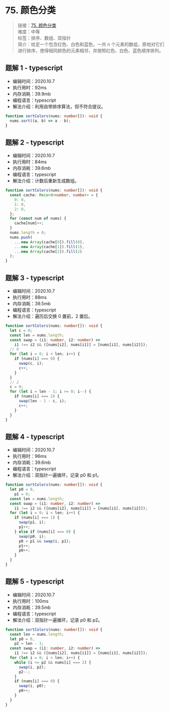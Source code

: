 # 75. 颜色分类

> 链接：[75. 颜色分类](https://leetcode-cn.com/problems/sort-colors/)  
> 难度：中等  
> 标签：排序、数组、双指针  
> 简介：给定一个包含红色、白色和蓝色，一共 n 个元素的数组，原地对它们进行排序，使得相同颜色的元素相邻，并按照红色、白色、蓝色顺序排列。

## 题解 1 - typescript

- 编辑时间：2020.10.7
- 执行用时：92ms
- 内存消耗：39.9mb
- 编程语言：typescript
- 解法介绍：利用自带排序算法，但不符合提议。

```typescript
function sortColors(nums: number[]): void {
  nums.sort((a, b) => a - b);
}
```

## 题解 2 - typescript

- 编辑时间：2020.10.7
- 执行用时：84ms
- 内存消耗：39.6mb
- 编程语言：typescript
- 解法介绍：计数后重新生成数组。

```typescript
function sortColors(nums: number[]): void {
  const cache: Record<number, number> = {
    0: 0,
    1: 0,
    2: 0,
  };
  for (const num of nums) {
    cache[num]++;
  }
  nums.length = 0;
  nums.push(
    ...new Array(cache[0]).fill(0),
    ...new Array(cache[1]).fill(1),
    ...new Array(cache[2]).fill(2)
  );
}
```

## 题解 3 - typescript

- 编辑时间：2020.10.7
- 执行用时：88ms
- 内存消耗：39.5mb
- 编程语言：typescript
- 解法介绍：遍历后交换 0 置前，2 置后。

```typescript
function sortColors(nums: number[]): void {
  let c = 0;
  const len = nums.length;
  const swap = (i1: number, i2: number) =>
    i1 !== i2 && ([nums[i2], nums[i1]] = [nums[i1], nums[i2]]);
  // 0
  for (let i = 0; i < len; i++) {
    if (nums[i] === 0) {
      swap(c, i);
      c++;
    }
  }
  // 2
  c = 0;
  for (let i = len - 1; i >= 0; i--) {
    if (nums[i] === 2) {
      swap(len - 1 - c, i);
      c++;
    }
  }
}
```

## 题解 4 - typescript

- 编辑时间：2020.10.7
- 执行用时：96ms
- 内存消耗：39.6mb
- 编程语言：typescript
- 解法介绍：双指针一遍循环，记录 p0 和 p1。

```typescript
function sortColors(nums: number[]): void {
  let p0 = 0,
    p1 = 0;
  const len = nums.length;
  const swap = (i1: number, i2: number) =>
    i1 !== i2 && ([nums[i2], nums[i1]] = [nums[i1], nums[i2]]);
  for (let i = 0; i < len; i++) {
    if (nums[i] === 1) {
      swap(p1, i);
      p1++;
    } else if (nums[i] === 0) {
      swap(p0, i);
      p0 < p1 && swap(i, p1);
      p1++;
      p0++;
    }
  }
}
```

## 题解 5 - typescript

- 编辑时间：2020.10.7
- 执行用时：100ms
- 内存消耗：39.5mb
- 编程语言：typescript
- 解法介绍：双指针一遍循环，记录 p0 和 p2。

```typescript
function sortColors(nums: number[]): void {
  const len = nums.length;
  let p0 = 0,
    p2 = len - 1;
  const swap = (i1: number, i2: number) =>
    i1 !== i2 && ([nums[i2], nums[i1]] = [nums[i1], nums[i2]]);
  for (let i = 0; i < len; i++) {
    while (i <= p2 && nums[i] === 2) {
      swap(i, p2);
      p2--;
    }
    if (nums[i] === 0) {
      swap(i, p0);
      p0++;
    }
  }
}
```
